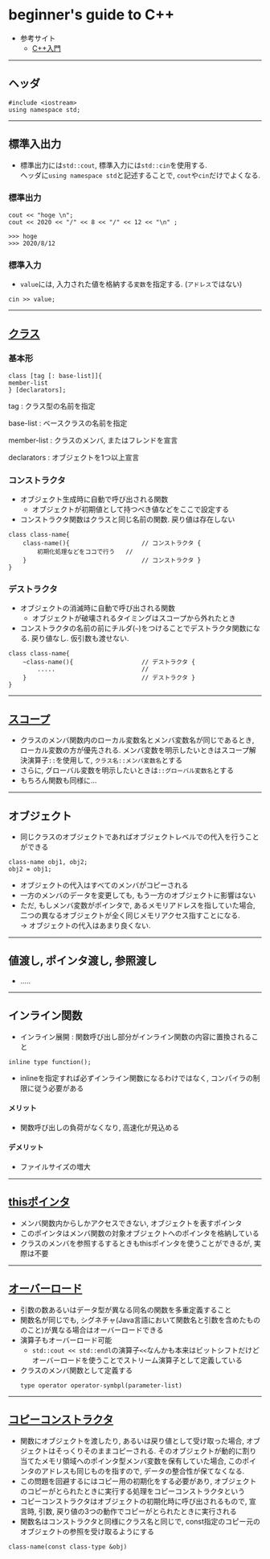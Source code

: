 # beginner's guide to C++
- 参考サイト
  - [C++入門](http://wisdom.sakura.ne.jp/programming/cpp/)

***
## ヘッダ
```
#include <iostream>
using namespace std;
```

***
## 標準入出力
- 標準出力には`std::cout`, 標準入力には`std::cin`を使用する.  
  ヘッダに`using namespace std`と記述することで, `cout`や`cin`だけでよくなる.
  
### 標準出力
```
cout << "hoge \n";
cout << 2020 << "/" << 8 << "/" << 12 << "\n" ;

>>> hoge
>>> 2020/8/12
```

### 標準入力
- `value`には, 入力された値を格納する`変数`を指定する. (`アドレス`ではない)
```
cin >> value;
```



***
## [クラス](https://github.com/imamura-slab/Hoge/tree/master/cpp/class)
### 基本形
```
class [tag [: base-list]]{
member-list
} [declarators];
```

tag : クラス型の名前を指定

base-list : ベースクラスの名前を指定

member-list : クラスのメンバ, またはフレンドを宣言

declarators : オブジェクトを1つ以上宣言


### コンストラクタ
- オブジェクト生成時に自動で呼び出される関数
  - オブジェクトが初期値として持つべき値などをここで設定する
- コンストラクタ関数はクラスと同じ名前の関数. 戻り値は存在しない

```
class class-name{
    class-name(){                    // コンストラクタ {
        初期化処理などをココで行う   //
    }                                // コンストラクタ }
}
```

### デストラクタ
- オブジェクトの消滅時に自動で呼び出される関数
  - オブジェクトが破壊されるタイミングはスコープから外れたとき
- コンストラクタの名前の前にチルダ(`~`)をつけることでデストラクタ関数になる. 戻り値なし. 仮引数も渡せない.
```
class class-name{
    ~class-name(){                   // デストラクタ {
        .....                        //
    }                                // デストラクタ }
}
```



***
## [スコープ](https://github.com/imamura-slab/Hoge/tree/master/cpp/scope)
- クラスのメンバ関数内のローカル変数名とメンバ変数名が同じであるとき, ローカル変数の方が優先される.
  メンバ変数を明示したいときはスコープ解決演算子`::`を使用して, `クラス名::メンバ変数名`とする
- さらに, グローバル変数を明示したいときは`::グローバル変数名`とする
- もちろん関数も同様に...



***
## オブジェクト
- 同じクラスのオブジェクトであればオブジェクトレベルでの代入を行うことができる
```
class-name obj1, obj2;
obj2 = obj1;
```
- オブジェクトの代入はすべてのメンバがコピーされる
- 一方のメンバのデータを変更しても, もう一方のオブジェクトに影響はない
- ただ, もしメンバ変数がポインタで, あるメモリアドレスを指していた場合, 二つの異なるオブジェクトが全く同じメモリアクセス指すことになる.  
  -> オブジェクトの代入はあまり良くない.



***
## 値渡し, ポインタ渡し, 参照渡し
- .....



***
## インライン関数
- インライン展開 : 関数呼び出し部分がインライン関数の内容に置換されること
```
inline type function();
```
- inlineを指定すれば必ずインライン関数になるわけではなく, コンパイラの制限に従う必要がある

#### メリット
- 関数呼び出しの負荷がなくなり, 高速化が見込める
#### デメリット
- ファイルサイズの増大





***
## [thisポインタ](./this)
- メンバ関数内からしかアクセスできない, オブジェクトを表すポインタ
- このポインタはメンバ関数の対象オブジェクトへのポインタを格納している
- クラスのメンバを参照するするときもthisポインタを使うことができるが, 実際は不要



***
## [オーバーロード](./overload)
- 引数の数あるいはデータ型が異なる同名の関数を多重定義すること
- 関数名が同じでも, シグネチャ(Java言語において関数名と引数を含めたもののこと)が異なる場合はオーバーロードできる
- 演算子もオーバーロード可能
  - `std::cout << std::endl`の演算子`<<`なんかも本来はビットシフトだけどオーバーロードを使うことでストリーム演算子として定義している
- クラスのメンバ関数として定義する
  ```
  type operator operator-symbpl(parameter-list)
  ```



***
## [コピーコンストラクタ](./copy_constructor)
- 関数にオブジェクトを渡したり, あるいは戻り値として受け取った場合, オブジェクトはそっくりそのままコピーされる. そのオブジェクトが動的に割り当てたメモリ領域へのポインタ型メンバ変数を保有していた場合, このポインタのアドレスも同じものを指すので, データの整合性が保てなくなる.
- この問題を回避するにはコピー用の初期化をする必要があり, オブジェクトのコピーがとられたときに実行する処理をコピーコンストラクタという
- コピーコンストラクタはオブジェクトの初期化時に呼び出されるもので, 宣言時, 引数, 戻り値の3つの動作でコピーがとられたときに実行される
- 関数名はコンストラクタと同様にクラス名と同じで, const指定のコピー元のオブジェクトの参照を受け取るようにする
```
class-name(const class-type &obj)
```


